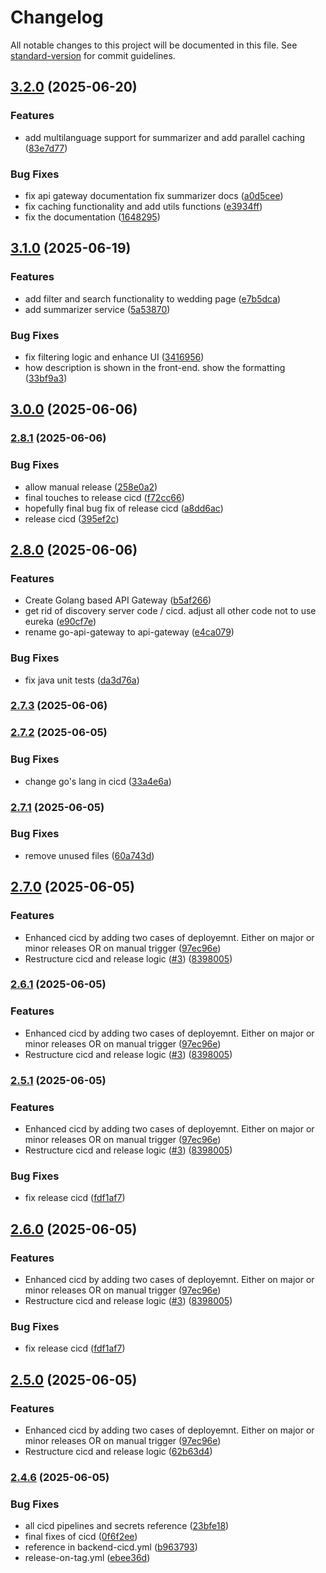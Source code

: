 # Changelog

All notable changes to this project will be documented in this file. See [standard-version](https://github.com/conventional-changelog/standard-version) for commit guidelines.

## [3.2.0](https://github.com/nzhussup/admin-panel-personal-website/compare/v3.1.0...v3.2.0) (2025-06-20)


### Features

* add multilanguage support for summarizer and add parallel caching ([83e7d77](https://github.com/nzhussup/admin-panel-personal-website/commit/83e7d77b27bd75537f56315e3dea9bcf38a227a3))


### Bug Fixes

* fix api gateway documentation fix summarizer docs ([a0d5cee](https://github.com/nzhussup/admin-panel-personal-website/commit/a0d5ceef4b23af11bccdf7f90d6426bdf50e669f))
* fix caching functionality and add utils functions ([e3934ff](https://github.com/nzhussup/admin-panel-personal-website/commit/e3934ff7ab809bc9479b29ce75ba1a152fa6b62f))
* fix the documentation ([1648295](https://github.com/nzhussup/admin-panel-personal-website/commit/164829544f049d057237abe670514eb3571e4b2e))

## [3.1.0](https://github.com/nzhussup/admin-panel-personal-website/compare/v3.0.0...v3.1.0) (2025-06-19)


### Features

* add filter and search functionality to wedding page ([e7b5dca](https://github.com/nzhussup/admin-panel-personal-website/commit/e7b5dca43e906bc56844cfe29c7f1d31f2684fe2))
* add summarizer service ([5a53870](https://github.com/nzhussup/admin-panel-personal-website/commit/5a538707fb0496e4bd6647a1645c624787b5eb8e))


### Bug Fixes

* fix filtering logic and enhance UI ([3416956](https://github.com/nzhussup/admin-panel-personal-website/commit/3416956eb01ce93accf52a14a013feebb07ca803))
* how description is shown in the front-end. show the formatting ([33bf9a3](https://github.com/nzhussup/admin-panel-personal-website/commit/33bf9a3bacec472a4402e4313d6c5e7062e02bb6))

## [3.0.0](https://github.com/nzhussup/admin-panel-personal-website/compare/v2.8.1...v3.0.0) (2025-06-06)

### [2.8.1](https://github.com/nzhussup/admin-panel-personal-website/compare/v2.8.0...v2.8.1) (2025-06-06)


### Bug Fixes

* allow manual release ([258e0a2](https://github.com/nzhussup/admin-panel-personal-website/commit/258e0a2b1cf6503c08b06aa60c42bab584dbf97a))
* final touches to release cicd ([f72cc66](https://github.com/nzhussup/admin-panel-personal-website/commit/f72cc66afadb382437e611d88d67d60ca617732e))
* hopefully final bug fix of release cicd ([a8dd6ac](https://github.com/nzhussup/admin-panel-personal-website/commit/a8dd6ac1b6ecf3dc1b47f596f14af9fa360a4e0f))
* release cicd ([395ef2c](https://github.com/nzhussup/admin-panel-personal-website/commit/395ef2ca170920a1572dfed2ebe9b6c64430c6b8))

## [2.8.0](https://github.com/nzhussup/admin-panel-personal-website/compare/v2.7.3...v2.8.0) (2025-06-06)


### Features

* Create Golang based API Gateway ([b5af266](https://github.com/nzhussup/admin-panel-personal-website/commit/b5af266d901c637a4135891c0a735c665fe2d5c8))
* get rid of discovery server code / cicd. adjust all other code not to use eureka ([e90cf7e](https://github.com/nzhussup/admin-panel-personal-website/commit/e90cf7e389a5f8fdf3f691d0baf47b69209188fc))
* rename go-api-gateway to api-gateway ([e4ca079](https://github.com/nzhussup/admin-panel-personal-website/commit/e4ca079521791b7a94287273cbabea6d556399ee))


### Bug Fixes

* fix java unit tests ([da3d76a](https://github.com/nzhussup/admin-panel-personal-website/commit/da3d76af4acca0084591b05e0ae165a6eac9d105))

### [2.7.3](https://github.com/nzhussup/admin-panel-personal-website/compare/v2.7.2...v2.7.3) (2025-06-06)

### [2.7.2](https://github.com/nzhussup/admin-panel-personal-website/compare/v2.7.1...v2.7.2) (2025-06-05)


### Bug Fixes

* change go's lang in cicd ([33a4e6a](https://github.com/nzhussup/admin-panel-personal-website/commit/33a4e6a939fde18ae3d021b9fd8d6fb034c336a4))

### [2.7.1](https://github.com/nzhussup/admin-panel-personal-website/compare/v2.7.0...v2.7.1) (2025-06-05)


### Bug Fixes

* remove unused files ([60a743d](https://github.com/nzhussup/admin-panel-personal-website/commit/60a743de2729e1784bf0b920055cc3b4f6090469))

## [2.7.0](https://github.com/nzhussup/admin-panel-personal-website/compare/v2.4.6...v2.7.0) (2025-06-05)


### Features

* Enhanced cicd by adding two cases of deployemnt. Either on major or minor releases OR on manual trigger ([97ec96e](https://github.com/nzhussup/admin-panel-personal-website/commit/97ec96ecab9ab8a66ef07ea44eb979015355f161))
* Restructure cicd and release logic ([#3](https://github.com/nzhussup/admin-panel-personal-website/issues/3)) ([8398005](https://github.com/nzhussup/admin-panel-personal-website/commit/8398005bb1019e45911d8bf77d76ddec7275aea1))

### [2.6.1](https://github.com/nzhussup/admin-panel-personal-website/compare/v2.4.6...v2.6.1) (2025-06-05)


### Features

* Enhanced cicd by adding two cases of deployemnt. Either on major or minor releases OR on manual trigger ([97ec96e](https://github.com/nzhussup/admin-panel-personal-website/commit/97ec96ecab9ab8a66ef07ea44eb979015355f161))
* Restructure cicd and release logic ([#3](https://github.com/nzhussup/admin-panel-personal-website/issues/3)) ([8398005](https://github.com/nzhussup/admin-panel-personal-website/commit/8398005bb1019e45911d8bf77d76ddec7275aea1))

### [2.5.1](https://github.com/nzhussup/admin-panel-personal-website/compare/v2.4.6...v2.5.1) (2025-06-05)


### Features

* Enhanced cicd by adding two cases of deployemnt. Either on major or minor releases OR on manual trigger ([97ec96e](https://github.com/nzhussup/admin-panel-personal-website/commit/97ec96ecab9ab8a66ef07ea44eb979015355f161))
* Restructure cicd and release logic ([#3](https://github.com/nzhussup/admin-panel-personal-website/issues/3)) ([8398005](https://github.com/nzhussup/admin-panel-personal-website/commit/8398005bb1019e45911d8bf77d76ddec7275aea1))


### Bug Fixes

* fix release cicd ([fdf1af7](https://github.com/nzhussup/admin-panel-personal-website/commit/fdf1af7412a1cc9c3a63702ccc61645a703c7a3f))

## [2.6.0](https://github.com/nzhussup/admin-panel-personal-website/compare/v2.4.6...v2.6.0) (2025-06-05)


### Features

* Enhanced cicd by adding two cases of deployemnt. Either on major or minor releases OR on manual trigger ([97ec96e](https://github.com/nzhussup/admin-panel-personal-website/commit/97ec96ecab9ab8a66ef07ea44eb979015355f161))
* Restructure cicd and release logic ([#3](https://github.com/nzhussup/admin-panel-personal-website/issues/3)) ([8398005](https://github.com/nzhussup/admin-panel-personal-website/commit/8398005bb1019e45911d8bf77d76ddec7275aea1))


### Bug Fixes

* fix release cicd ([fdf1af7](https://github.com/nzhussup/admin-panel-personal-website/commit/fdf1af7412a1cc9c3a63702ccc61645a703c7a3f))

## [2.5.0](https://github.com/nzhussup/admin-panel-personal-website/compare/v2.4.6...v2.5.0) (2025-06-05)


### Features

* Enhanced cicd by adding two cases of deployemnt. Either on major or minor releases OR on manual trigger ([97ec96e](https://github.com/nzhussup/admin-panel-personal-website/commit/97ec96ecab9ab8a66ef07ea44eb979015355f161))
* Restructure cicd and release logic ([62b63d4](https://github.com/nzhussup/admin-panel-personal-website/commit/62b63d439cec823469a05967425b378bbd781aec))

### [2.4.6](https://github.com/nzhussup/admin-panel-personal-website/compare/v2.4.5...v2.4.6) (2025-06-05)

### Bug Fixes

- all cicd pipelines and secrets reference ([23bfe18](https://github.com/nzhussup/admin-panel-personal-website/commit/23bfe18b82e19351dc4df77de12a99220ad67dfc))
- final fixes of cicd ([0f6f2ee](https://github.com/nzhussup/admin-panel-personal-website/commit/0f6f2ee83c4b9f3a36088cf1e6ed1bcfb43c9a32))
- reference in backend-cicd.yml ([b963793](https://github.com/nzhussup/admin-panel-personal-website/commit/b96379381247ba4309569c3ebc810a32e5efe5e8))
- release-on-tag.yml ([ebee36d](https://github.com/nzhussup/admin-panel-personal-website/commit/ebee36dfaebf1b4abb27daa96aec7ae8a41c20a2))
